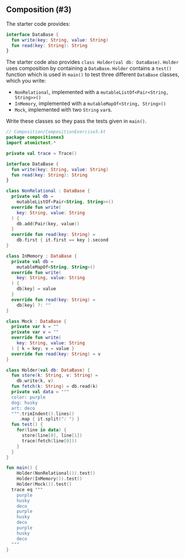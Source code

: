 ## Composition (#3)

The starter code provides:

```kotlin
interface DataBase {
  fun write(key: String, value: String)
  fun read(key: String): String
}
```

The starter code also provides `class Holder(val db: DataBase)`. `Holder` uses
composition by containing a `DataBase`. `Holder` contains a `test()` function
which is used in `main()` to test three different `DataBase` classes, which
you write:

- `NonRelational`, implemented with a `mutableListOf<Pair<String, String>>()`
- `InMemory`, implemented with a `mutableMapOf<String, String>()`
- `Mock`, implemented with two `String` `var`s.

Write these classes so they pass the tests given in `main()`.

```kotlin
// Composition/CompositionExercise3.kt
package compositionex3
import atomictest.*

private val trace = Trace()

interface DataBase {
  fun write(key: String, value: String)
  fun read(key: String): String
}

class NonRelational : DataBase {
  private val db =
    mutableListOf<Pair<String, String>>()
  override fun write(
    key: String, value: String
  ) {
    db.add(Pair(key, value))
  }
  override fun read(key: String) =
    db.first { it.first == key }.second
}

class InMemory : DataBase {
  private val db =
    mutableMapOf<String, String>()
  override fun write(
    key: String, value: String
  ) {
    db[key] = value
  }
  override fun read(key: String) =
    db[key] ?: ""
}

class Mock : DataBase {
  private var k = ""
  private var v = ""
  override fun write(
    key: String, value: String
  ) { k = key; v = value }
  override fun read(key: String) = v
}

class Holder(val db: DataBase) {
  fun store(k: String, v: String) =
    db.write(k, v)
  fun fetch(k: String) = db.read(k)
  private val data = """
  color: purple
  dog: husky
  art: deco
  """.trimIndent().lines()
     .map { it.split(": ") }
  fun test() {
    for(line in data) {
      store(line[0], line[1])
      trace(fetch(line[0]))
    }
  }
}

fun main() {
    Holder(NonRelational()).test()
    Holder(InMemory()).test()
    Holder(Mock()).test()
  trace eq """
    purple
    husky
    deco
    purple
    husky
    deco
    purple
    husky
    deco
  """
}
```